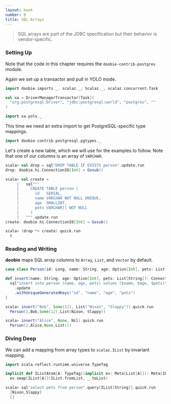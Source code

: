 ```yaml
---
layout: book
number: 9
title: SQL Arrays
---
```


> SQL arrays are part of the JDBC specification but their behavior is vendor-specific.

### Setting Up

Note that the code in this chapter requires the `doobie-contrib-postgres` module.

Again we set up a transactor and pull in YOLO mode.

```scala
import doobie.imports._, scalaz._, Scalaz._, scalaz.concurrent.Task

val xa = DriverManagerTransactor[Task](
  "org.postgresql.Driver", "jdbc:postgresql:world", "postgres", ""
)

import xa.yolo._
```

This time we need an extra import to get PostgreSQL-specific type mappings.

```scala
import doobie.contrib.postgresql.pgtypes._
```

Let's create a new table, which we will use for the examples to follow. Note that one of our columns is an array of `VARCHAR`.

```scala
scala> val drop = sql"DROP TABLE IF EXISTS person".update.run
drop: doobie.hi.ConnectionIO[Int] = Gosub()

scala> val create = 
     |   sql"""
     |     CREATE TABLE person (
     |       id   SERIAL,
     |       name VARCHAR NOT NULL UNIQUE,
     |       age  SMALLINT,
     |       pets VARCHAR[] NOT NULL
     |     )
     |   """.update.run
create: doobie.hi.ConnectionIO[Int] = Gosub()

scala> (drop *> create).quick.run
  0
```

### Reading and Writing

**doobie** maps SQL array columns to `Array`, `List`, and `Vector` by default.

```scala
case class Person(id: Long, name: String, age: Option[Int], pets: List[String])

def insert(name: String, age: Option[Int], pets: List[String]): ConnectionIO[Person] = {
  sql"insert into person (name, age, pets) values ($name, $age, $pets)"
    .update
    .withUniqueGeneratedKeys("id", "name", "age", "pets")
}
```

```scala
scala> insert("Bob", Some(12), List("Nixon", "Slappy")).quick.run
  Person(1,Bob,Some(12),List(Nixon, Slappy))

scala> insert("Alice", None, Nil).quick.run
  Person(2,Alice,None,List())
```


### Diving Deep

We can add a mapping from array types to `scalaz.IList` by invariant mapping.

```scala
import scala.reflect.runtime.universe.TypeTag

implicit def IListAtom[A: TypeTag](implicit ev: Meta[List[A]]): Meta[IList[A]] =
  ev.xmap[IList[A]](IList.fromList, _.toList)
```

```scala
scala> sql"select pets from person".query[IList[String]].quick.run
  [Nixon,Slappy]
  []
```

